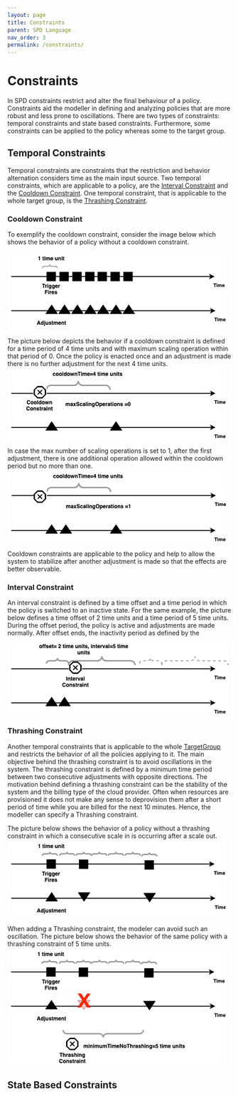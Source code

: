 ```yaml
---
layout: page
title: Constraints
parent: SPD Language
nav_order: 3
permalink: /constraints/
---
```

# Constraints

In SPD constraints restrict and alter the final behaviour of a policy. Constraints aid the modeller in 
defining and analyzing policies that are more robust and less prone to oscillations.
There are two types of constraints: temporal constraints and state based constraints. Furthermore, some constraints 
can be applied to the policy whereas some to the target group.

## Temporal Constraints
 
Temporal constraints are constraints that the restriction and behavior alternation considers time as the main input source. 
Two temporal constraints, which are applicable to a policy, are the [Interval Constraint](../docu/#constraintspolicyIntervalConstraint) and the [Cooldown Constraint](../docu/#constraintspolicyCooldownConstraint).
One temporal constraint, that is applicable to the whole target group, is the [Thrashing Constraint](../docu/#constraintstargetThrashingConstraint).

### Cooldown Constraint

To exemplify the cooldown constraint, consider the image below which shows the behavior of a policy without a cooldown constraint.

![example-constraint.png](..%2Fimages%2Fconstraints%2Fexample-constraint.png)

The picture below depicts the behavior if a cooldown constraint is defined for a time period of 4 time units and with maximum scaling operation within that period of 0.
Once the policy is enacted once and an adjustment is made there is no further adjustment for the next 4 time units.
![example-cooldown-1.png](..%2Fimages%2Fconstraints%2Fexample-cooldown-1.png)

In case the max number of scaling operations is set to 1, after the first adjustment, there is one additional operation allowed within the cooldown period but no more than one.
![example-cooldown-2.png](..%2Fimages%2Fconstraints%2Fexample-cooldown-2.png)

Cooldown constraints are applicable to the policy and help to allow the system to stabilize after another adjustment is made so that the effects are better observable.

### Interval Constraint
An interval constraint is defined by a time offset and a time period in which the policy is switched to an inactive state.
For the same example, the picture below defines a time offset of 2 time units and a time period of 5 time units.
During the offset period, the policy is active and adjustments are made normally. After offset ends, the inactivity period as defined by the 

![example-interval.png](..%2Fimages%2Fconstraints%2Fexample-interval.png)

### Thrashing Constraint

Another temporal constraints that is applicable to the whole [TargetGroup](../docu/#targetsTargetGroup) and restricts the behavior of all the policies applying to it. 
The main objective behind the thrashing constraint is to avoid oscillations in the system. 
The thrashing constraint is defined by a minimum time period between two consecutive adjustments with opposite directions.
The motivation behind defining a thrashing constraint can be the stability of the system and the billing type of the cloud provider.
Often when resources are provisioned it does not make any sense to deprovision them after a short period of time while you are billed for the next 10 minutes. 
Hence, the modeller can specify a Thrashing constraint.

The picture below shows the behavior of a policy without a thrashing constraint in which a consecutive scale in is occurring after a scale out.
![constraint-thrashing.png](..%2Fimages%2Fconstraints%2Fconstraint-thrashing.png)

When adding a Thrashing constraint, the modeler can avoid such an oscillation. The picture below shows the behavior of the same policy with a thrashing constraint of 5 time units.
![constraint-thrashing-2.png](..%2Fimages%2Fconstraints%2Fconstraint-thrashing-2.png)


## State Based Constraints



